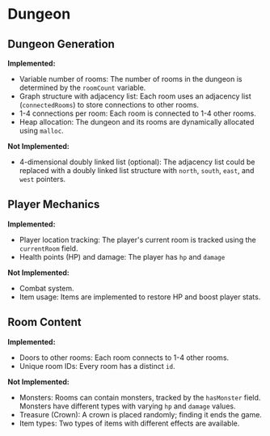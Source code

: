 # Dungeon
 
## Dungeon Generation

**Implemented:**
- Variable number of rooms: The number of rooms in the dungeon is determined by the `roomCount` variable.
- Graph structure with adjacency list: Each room uses an adjacency list (`connectedRooms`) to store connections to other rooms.
- 1-4 connections per room: Each room is connected to 1-4 other rooms.
- Heap allocation: The dungeon and its rooms are dynamically allocated using `malloc`.

**Not Implemented:**
- 4-dimensional doubly linked list (optional): The adjacency list could be replaced with a doubly linked list structure with `north`, `south`, `east`, and `west` pointers.

## Player Mechanics

**Implemented:**
- Player location tracking: The player's current room is tracked using the `currentRoom` field.
- Health points (HP) and damage: The player has `hp` and `damage` 

**Not Implemented:**
- Combat system.
- Item usage: Items are implemented to restore HP and boost player stats.

## Room Content

**Implemented:**
- Doors to other rooms: Each room connects to 1-4 other rooms.
- Unique room IDs: Every room has a distinct `id`.

**Not Implemented:**
- Monsters: Rooms can contain monsters, tracked by the `hasMonster` field. Monsters have different types with varying `hp` and `damage` values.
- Treasure (Crown): A crown is placed randomly; finding it ends the game.
- Item types: Two types of items with different effects are available.
